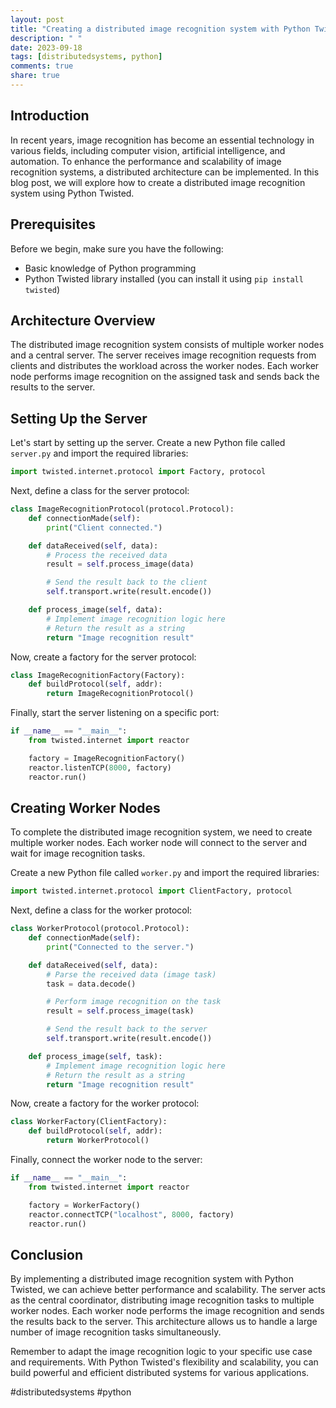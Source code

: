```yaml
---
layout: post
title: "Creating a distributed image recognition system with Python Twisted"
description: " "
date: 2023-09-18
tags: [distributedsystems, python]
comments: true
share: true
---
```


## Introduction

In recent years, image recognition has become an essential technology in various fields, including computer vision, artificial intelligence, and automation. To enhance the performance and scalability of image recognition systems, a distributed architecture can be implemented. In this blog post, we will explore how to create a distributed image recognition system using Python Twisted.

## Prerequisites

Before we begin, make sure you have the following:

- Basic knowledge of Python programming
- Python Twisted library installed (you can install it using `pip install twisted`)

## Architecture Overview

The distributed image recognition system consists of multiple worker nodes and a central server. The server receives image recognition requests from clients and distributes the workload across the worker nodes. Each worker node performs image recognition on the assigned task and sends back the results to the server.

## Setting Up the Server

Let's start by setting up the server. Create a new Python file called `server.py` and import the required libraries:

```python
import twisted.internet.protocol import Factory, protocol
```

Next, define a class for the server protocol:

```python
class ImageRecognitionProtocol(protocol.Protocol):
    def connectionMade(self):
        print("Client connected.")

    def dataReceived(self, data):
        # Process the received data
        result = self.process_image(data)

        # Send the result back to the client
        self.transport.write(result.encode())

    def process_image(self, data):
        # Implement image recognition logic here
        # Return the result as a string
        return "Image recognition result"
```

Now, create a factory for the server protocol:

```python
class ImageRecognitionFactory(Factory):
    def buildProtocol(self, addr):
        return ImageRecognitionProtocol()
```

Finally, start the server listening on a specific port:

```python
if __name__ == "__main__":
    from twisted.internet import reactor

    factory = ImageRecognitionFactory()
    reactor.listenTCP(8000, factory)
    reactor.run()
```

## Creating Worker Nodes

To complete the distributed image recognition system, we need to create multiple worker nodes. Each worker node will connect to the server and wait for image recognition tasks.

Create a new Python file called `worker.py` and import the required libraries:

```python
import twisted.internet.protocol import ClientFactory, protocol
```

Next, define a class for the worker protocol:

```python
class WorkerProtocol(protocol.Protocol):
    def connectionMade(self):
        print("Connected to the server.")

    def dataReceived(self, data):
        # Parse the received data (image task)
        task = data.decode()

        # Perform image recognition on the task
        result = self.process_image(task)

        # Send the result back to the server
        self.transport.write(result.encode())

    def process_image(self, task):
        # Implement image recognition logic here
        # Return the result as a string
        return "Image recognition result"
```

Now, create a factory for the worker protocol:

```python
class WorkerFactory(ClientFactory):
    def buildProtocol(self, addr):
        return WorkerProtocol()
```

Finally, connect the worker node to the server:

```python
if __name__ == "__main__":
    from twisted.internet import reactor

    factory = WorkerFactory()
    reactor.connectTCP("localhost", 8000, factory)
    reactor.run()
```

## Conclusion

By implementing a distributed image recognition system with Python Twisted, we can achieve better performance and scalability. The server acts as the central coordinator, distributing image recognition tasks to multiple worker nodes. Each worker node performs the image recognition and sends the results back to the server. This architecture allows us to handle a large number of image recognition tasks simultaneously.

Remember to adapt the image recognition logic to your specific use case and requirements. With Python Twisted's flexibility and scalability, you can build powerful and efficient distributed systems for various applications.

#distributedsystems #python